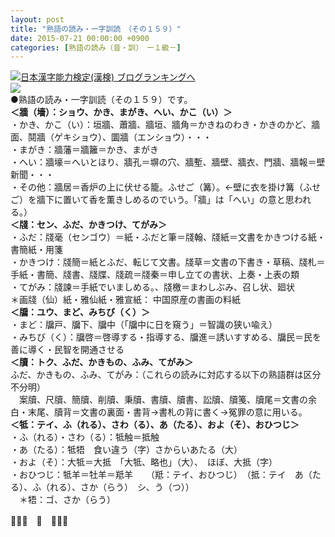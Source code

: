 ```yaml
---
layout: post
title: "熟語の読み・一字訓読　（その１５９）"
date: 2015-07-21 00:00:00 +0900
categories: [熟語の読み（音・訓）　ー１級－]
---
```


[![](/syuusyuu9701/assets/images/熟語の読み・一字訓読-（その１５９）-br_c_3028_1.gif)](http://blog.with2.net/link.php?1659096:3028 "日本漢字能力検定(漢検) ブログランキングへ")[日本漢字能力検定(漢検) ブログランキングへ](http://blog.with2.net/link.php?1659096:3028)  
![](/syuusyuu9701/assets/images/熟語の読み・一字訓読-（その１５９）-e539e2fae723467c4fcc2af8b2ffe269.png)  
●熟語の読み・一字訓読（その１５９）です。  
**＜牆（墻）：ショウ、かき、まがき、へい、かこ（い）＞**  
・かき、かこ（い）：垣牆、蕭牆、牆垣、牆角＝かきねのわき・かきのかど、牆面、鬩牆（ゲキショウ）、圜牆（エンショウ）・・・  
・まがき：牆藩＝牆籬＝かき、まがき  
・へい：牆壕＝へいとほり、牆孔＝塀の穴、牆塹、牆壁、牆衣、門牆、牆報＝壁新聞・・・  
・その他：牆居＝香炉の上に伏せる籠。ふせご（篝）。←壁に衣を掛け篝（ふせご）を牆下に置いて香を薫きしめるのでいう。「牆」は「へい」の意と思われる。）  
**＜牋：セン、ふだ、かきつけ、てがみ＞**  
・ふだ：牋毫（センゴウ）＝紙・ふだと筆＝牋翰、牋紙＝文書をかきつける紙・書簡紙・用箋  
・かきつけ：牋簡＝紙とふだ、転じて文書。牋草＝文書の下書き・草稿、牋札＝手紙・書簡、牋書、牋牒、牋疏＝牋秦＝申し立ての書状、上奏・上表の類  
・てがみ：牋諫＝手紙でいましめる。、牋檄＝まわしぶみ、召し状、廻状　  
＊画牋（仙）紙・雅仙紙・雅宣紙： 中国原産の書画の料紙  
**＜牖：ユウ、まど、みちび（く）＞**  
・まど：牖戸、牖下、牖中（「牖中に日を窺う」＝智識の狭い喩え）　  
・みちび（く）：牖啓＝啓導する・指導する、牖進＝誘いすすめる、牖民＝民を善に導く・民智を開通させる  
**＜牘：トク、ふだ、かきもの、ふみ、てがみ＞**  
ふだ、かきもの、ふみ、てがみ：（これらの読みに対応する以下の熟語群は区分不分明）  
　案牘、尺牘、簡牘、削牘、秉牘、書牘、牘書、訟牘、牘䇳、牘尾＝文書の余白・末尾、牘背＝文書の裏面・書背→書札の背に書く→冤罪の意に用いる。  
**＜牴：テイ、ふ（れる）、さわ（る）、あ（たる）、およ（そ）、おひつじ＞**  
・ふ（れる）・さわ（る）：牴触＝抵触  
・あ（たる）：牴牾　食い違う（字）さからいあたる（大）　　  
・およ（そ）：大牴＝大抵　「大牴、略也」（大）、　ほぼ、大抵（字）  
・おひつじ：牴羊＝牡羊＝羝羊　　（羝：テイ、おひつじ）　（抵：テイ　あ（たる）、ふ（れる）、さか（らう）　シ、う（つ））  
　＊牾：ゴ、さか（らう）  
  
👋👋👋　🐑　👋👋👋  
  
